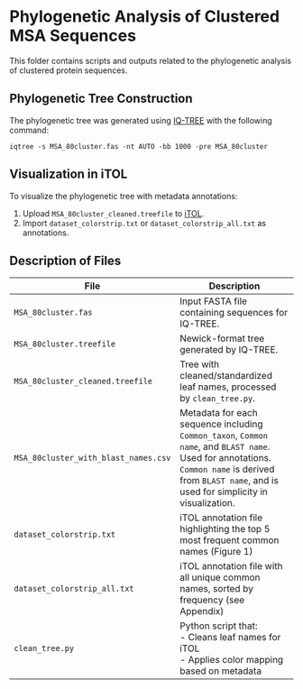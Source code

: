 # Phylogenetic Analysis of Clustered MSA Sequences

This folder contains scripts and outputs related to the phylogenetic analysis of clustered protein sequences. 

## Phylogenetic Tree Construction

The phylogenetic tree was generated using [IQ-TREE](https://iqtree.github.io/) with the following command:

```
iqtree -s MSA_80cluster.fas -nt AUTO -bb 1000 -pre MSA_80cluster
```

## Visualization in iTOL

To visualize the phylogenetic tree with metadata annotations:

1. Upload `MSA_80cluster_cleaned.treefile` to [iTOL](https://itol.embl.de/).
2. Import `dataset_colorstrip.txt` or `dataset_colorstrip_all.txt` as annotations.


## Description of Files

| File                                 | Description                                                                 |
|--------------------------------------|-----------------------------------------------------------------------------|
| `MSA_80cluster.fas`                  | Input FASTA file containing sequences for IQ-TREE.   |
| `MSA_80cluster.treefile`            | Newick-format tree generated by IQ-TREE. |
| `MSA_80cluster_cleaned.treefile`    | Tree with cleaned/standardized leaf names, processed by `clean_tree.py`. |
| `MSA_80cluster_with_blast_names.csv`| Metadata for each sequence including `Common_taxon`, `Common name`, and `BLAST name`. Used for annotations. `Common name` is derived from `BLAST name`, and is used for simplicity in visualization.|
| `dataset_colorstrip.txt`           | iTOL annotation file highlighting the top 5 most frequent common names (Figure 1) |
| `dataset_colorstrip_all.txt`       | iTOL annotation file with all unique common names, sorted by frequency (see Appendix) |
| `clean_tree.py`                     | Python script that: <br> - Cleans leaf names for iTOL <br> - Applies color mapping based on metadata <br>|

